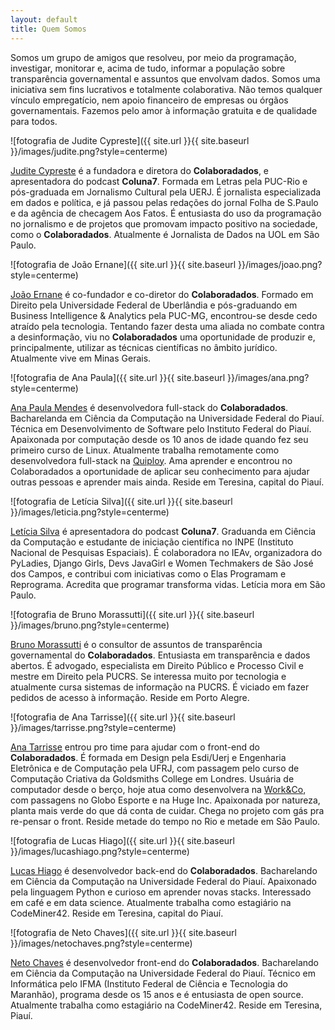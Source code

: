 ```yaml
---
layout: default
title: Quem Somos
---
```


Somos um grupo de amigos que resolveu, por meio da programação, investigar, monitorar e, acima de tudo, informar a população sobre transparência governamental e assuntos que envolvam dados. Somos uma iniciativa sem fins lucrativos e totalmente colaborativa. Não temos qualquer vínculo empregatício, nem apoio financeiro de empresas ou órgãos governamentais. Fazemos pelo amor à informação gratuita e de qualidade para todos.

![fotografia de Judite Cypreste]({{ site.url }}{{ site.baseurl }}/images/judite.png?style=centerme)

[Judite Cypreste](https://judite.dev/) é a fundadora e diretora do **Colaboradados**, e apresentadora do podcast **Coluna7**. Formada em Letras pela PUC-Rio e pós-graduada em Jornalismo Cultural pela UERJ. É jornalista especializada em dados e política, e já passou pelas redações do jornal Folha de S.Paulo e da agência de checagem Aos Fatos. É entusiasta do uso da programação no jornalismo e de projetos que promovam impacto positivo na sociedade, como o **Colaboradados**. Atualmente é Jornalista de Dados na UOL em São Paulo.

![fotografia de João Ernane]({{ site.url }}{{ site.baseurl }}/images/joao.png?style=centerme)

[João Ernane](https://twitter.com/ChofenAdulto) é co-fundador e co-diretor do **Colaboradados**. Formado em Direito pela Universidade Federal de Uberlândia e pós-graduando em Business Intelligence & Analytics pela PUC-MG, encontrou-se desde cedo atraído pela tecnologia. Tentando fazer desta uma aliada no combate contra a desinformação, viu no **Colaboradados** uma oportunidade de produzir e, principalmente, utilizar as técnicas científicas no âmbito jurídico. Atualmente vive em Minas Gerais.

![fotografia de Ana Paula]({{ site.url }}{{ site.baseurl }}/images/ana.png?style=centerme)

[Ana Paula Mendes](https://anapaulamendes.github.io/) é desenvolvedora full-stack do **Colaboradados**. Bacharelanda em Ciência da Computação na Universidade Federal do Piauí. Técnica em Desenvolvimento de Software pelo Instituto Federal do Piauí. Apaixonada por computação desde os 10 anos de idade quando fez seu primeiro curso de Linux. Atualmente trabalha remotamente como desenvolvedora full-stack na [Quiploy](https://www.quiploy.com/). Ama aprender e encontrou no Colaboradados a oportunidade de aplicar seu conhecimento para ajudar outras pessoas e aprender mais ainda. Reside em Teresina, capital do Piauí.

![fotografia de Letícia Silva]({{ site.url }}{{ site.baseurl }}/images/leticia.png?style=centerme)

[Letícia Silva](https://leticiadasilva.github.io/) é apresentadora do podcast **Coluna7**. Graduanda em Ciência da Computação e estudante de iniciação científica no INPE (Instituto Nacional de Pesquisas Espaciais). É colaboradora no IEAv, organizadora do PyLadies, Django Girls, Devs JavaGirl e Women Techmakers de São José dos Campos, e contribui com iniciativas como o Elas Programam e Reprograma. Acredita que programar transforma vidas. Letícia mora em São Paulo.

![fotografia de Bruno Morassutti]({{ site.url }}{{ site.baseurl }}/images/bruno.png?style=centerme)

[Bruno Morassutti](https://twitter.com/555112299jedi) é o consultor de assuntos de transparência governamental do **Colaboradados**. Entusiasta em transparência e dados abertos. É advogado, especialista em Direito Público e Processo Civil e mestre em Direito pela PUCRS. Se interessa muito por tecnologia e atualmente cursa sistemas de informação na PUCRS. É viciado em fazer pedidos de acesso à informação. Reside em Porto Alegre.

![fotografia de Ana Tarrisse]({{ site.url }}{{ site.baseurl }}/images/tarrisse.png?style=centerme)

[Ana Tarrisse](https://twitter.com/atarrisse) entrou pro time para ajudar com o front-end do **Colaboradados**. É formada em Design pela Esdi/Uerj e Engenharia Eletrônica e de Computação pela UFRJ, com passagem pelo curso de Computação Criativa da Goldsmiths College em Londres. Usuária de computador desde o berço, hoje atua como desenvolvera na [Work&Co](https://work.co/), com passagens no Globo Esporte e na Huge Inc. Apaixonada por natureza, planta mais verde do que dá conta de cuidar. Chega no projeto com gás pra re-pensar o front. Reside metade do tempo no Rio e metade em São Paulo.

![fotografia de Lucas Hiago]({{ site.url }}{{ site.baseurl }}/images/lucashiago.png?style=centerme)

[Lucas Hiago](https://github.com/luchiago) é desenvolvedor back-end do **Colaboradados**. Bacharelando em Ciência da Computação na Universidade Federal do Piauí. Apaixonado pela linguagem Python e curioso em aprender novas stacks. Interessado em café e em data science. Atualmente trabalha como estagiário na CodeMiner42. Reside em Teresina, capital do Piauí.

![fotografia de Neto Chaves]({{ site.url }}{{ site.baseurl }}/images/netochaves.png?style=centerme)

[Neto Chaves](https://github.com/netochaves) é desenvolvedor front-end do **Colaboradados**. Bacharelando em Ciência da Computação na Universidade Federal do Piauí. Técnico em Informática pelo IFMA (Instituto Federal de Ciência e Tecnologia do Maranhão), programa desde os 15 anos e é entusiasta de open source. Atualmente trabalha como estagiário na CodeMiner42. Reside em Teresina, Piauí.

